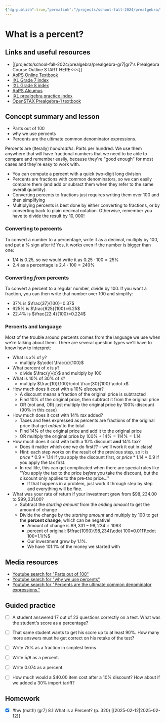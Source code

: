 ```yaml
---
{"dg-publish":true,"permalink":"/projects/school-fall-2024/prealgebra/lessons/8-1-what-is-a-percent/"}
---
```



#  What is a percent?

## Links and useful resources 

- [[projects/school-fall-2024/prealgebra/prealgebra-gr7\|gr7's Prealgebra Course Outline START HERE<<<]]
- [AoPS Online Textbook](https://artofproblemsolving.com/ebooks/prealgebra-ebook/c0toc)
- [IXL Grade 7 index](https://www.ixl.com/math/grade-7)
- [IXL Grade 8 index](https://www.ixl.com/math/grade-8)
- [AoPS Alcumus](https://artofproblemsolving.com/teacher/students)
- [IXL prealgebra practice index](https://www.ixl.com/math/grade-7)
- [OpenSTAX Prealgebra-1 textbook](https://openstax.org/books/prealgebra-2e/pages/1-introduction)



## Concept summary and lesson


- Parts out of 100 
- why we use percents 
- Percents are the ultimate common denominator expressions. 

Percents are (lterally) *hundredths*. Parts per hundred. We use them anywhere that will have fractional numbers that we need to be able to compare and remember easily, because they're "good enough" for most cases and they're easy to work with.

- You can compute a percent with a quick two-digit long division
- Percents are fractions with common denominators, so we can easily compare them (and add or subract them when they refer to the same overall quantity).
- Converting percents to fractions just requires writing them over 100 and then simplifying
- Multiplying percents is best done by either converting to fractions, or by converting back to plain decimal notation. Otherwise, remember you have to divide the result by $10,000$!

### Converting to percents

To convert a number to a percentage, write it as a decimal, multiply by 100, and put a % sign after it! Yes, it works even if the number is bigger than one:
- 1/4 is 0.25, so we would write it as $0.25\cdot 100 = 25$%
- 2.4 as a percentage is $2.4\cdot 100=240$%

### Converting *from* percents

To convert a percent to a regular number, divide by 100. If you want a fraction, you can then write that number over 100 and simplify:

- 37% is $\frac{37}{100}=0.37$
- 625% is $\frac{625}{100}=6.25$
- 22.4% is $\frac{22.4}{100}=0.224$

### Percents and language

Most of the trouble around percents comes from the language we use when we're talking about them. There are several question types we'll have to know how to interpret:

- What is $x$% of $y$? 
    - multiply $y\cdot \frac{x}{100}$
- What percent of $x$ is $y$?
    - divide $\frac{y}{x}$ and multiply by 100
- What is 10% of 30% of $x$?
    - multiply $\frac{10}{100}\cdot \frac{30}{100} \cdot x$
- How much does it cost with a 10% *discount*?
    - A discount means a fraction of the original price is subtracted
    - Find 10% of the original price, then subtract it from the original price
    - OR (not and, OR) just multiply the original price by 100%-discount (90% in this case)
- How much does it cost with 14% *tax* added?
    - Taxes and fees expressed as percents are fractions of the original price that get *added* to the total
    - Find 14% of the original price and add it to the original price
    - OR multiply the original price by $100\%+14\% = 114\% = 1.14$
- How much does it cost with both a 10% discount **and** 14% tax?
    - Does it matter which one we do first?? - we'll work it out in class!
    - Hint: each step works on the result of the previous step, so it is $price * 0.9 * 1.14$ if you apply the discount first, or $price * 1.14 * 0.9$ if you apply the tax first.
    - In real life, this can get complicated when there are special rules like "You apply the tax to the price *before* you take the discount, but the discount only applies to the pre-tax price..."
        - If that happens in a problem, just work it through step by step and everything will be fine.
- What was your rate of return if your investment grew from $\$98,234.00$ to $\$99,331.00$?
    - Subtract the *starting amount* from the *ending amount* to get the amount of change
    - Divide the change by the *starting amount* and multiply by 100 to get the **percent change**, which can be negative!
        - Amount of change is $99,331 - 98,234 = 1093$
        - percent of original: $\frac{1093}{98,234}\cdot 100=0.0111\cdot 100=1.1\%$
        - Our investment grew by 1.1%.
        - We have 101.1% of the money we started with

## Media resources

- [Youtube search for "Parts out of 100"](https://www.youtube.com/results?search_query=Parts%20out%20of%20100)  
- [Youtube search for "why we use percents"](https://www.youtube.com/results?search_query=why%20we%20use%20percents)  
- [Youtube search for "Percents are the ultimate common denominator expressions."](https://www.youtube.com/results?search_query=Percents%20are%20the%20ultimate%20common%20denominator%20expressions.)  

## Guided practice


- [ ] A student answered 17 out of 23 questions correctly on a test. What was the student's score as a percentage?  
- [ ] That same student wants to get his score up to at least 90%. How many more answers must he get correct on his retake of the test?  
- [ ] Write 75% as a fraction in simplest terms  
- [ ] Write 5/8 as a percent.  
- [ ] Write 0.074 as a percent.  
- [ ] How much would a $40.00 item cost after a 10% discount? How about if we added a 30% import tariff?


## Homework


- [x] #hw (math) (gr7) 8.1 What is a Percent? (p. 320) [[2025-02-12\|2025-02-12]]
